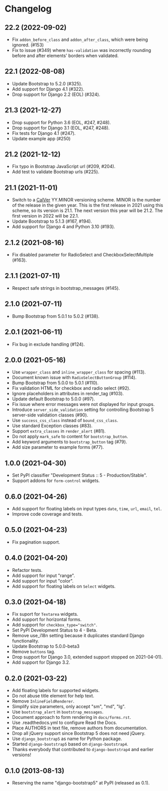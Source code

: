 # Changelog

## 22.2 (2022-09-02)
- Fix `addon_before_class` and `addon_after_class`, which were being ignored. (#153)
- Fix to issue (#349) where `has-validation` was incorrectly rounding before and after elements' borders when validated.

## 22.1 (2022-08-08)

- Update Bootstrap to 5.2.0 (#325).
- Add support for Django 4.1 (#322).
- Drop support for Django 2.2 (EOL) (#324).

## 21.3 (2021-12-27)

- Drop support for Python 3.6 (EOL, #247, #248).
- Drop support for Django 3.1 (EOL, #247, #248).
- Fix tests for Django 4.1 (#247).
- Update example app (#250)

## 21.2 (2021-12-12)

- Fix typo in Bootstrap JavaScript url (#209, #204).
- Add test to validate Bootstrap urls (#225).

## 21.1 (2021-11-01)

- Switch to a [CalVer](https://calver.org) YY.MINOR versioning scheme. MINOR is the number of the release in the given year. This is the first release in 2021 using this scheme, so its version is 21.1. The next version this year will be 21.2. The first version in 2022 will be 22.1.
- Update Bootstrap to 5.1.3 (#167, #194).
- Add support for Django 4 and Python 3.10 (#193).
## 2.1.2 (2021-08-16)

- Fix disabled parameter for RadioSelect and CheckboxSelectMultiple (#163).

## 2.1.1 (2021-07-11)

- Respect safe strings in bootstrap_messages (#145).

## 2.1.0 (2021-07-11)

- Bump Bootstrap from 5.0.1 to 5.0.2 (#138).

## 2.0.1 (2021-06-11)

- Fix bug in exclude handling (#124).

## 2.0.0 (2021-05-16)

- Use `wrapper_class` and `inline_wrapper_class` for spacing (#113).
- Document known issue with `RadioSelectButtonGroup` (#114).
- Bump Bootstrap from 5.0.0 to 5.0.1 (#110).
- Fix validation HTML for checkbox and radio select (#92).
- Ignore placeholders in attributes in render_tag (#103).
- Update default Bootstrap to 5.0.0 (#97).
- Fix issue where error messages were not displayed for input groups.
- Introduce `server_side_validation` setting for controlling Bootstrap 5 server-side validation classes (#90).
- Use `success_css_class` instead of `bound_css_class`.
- Use standard Exception classes (#83).
- Support `extra_classes` in `render_alert` (#81).
- Do not apply `mark_safe` to content for `bootstrap_button`.
- Add keyword arguments to `bootstrap_button` tag (#79).
- Add size parameter to example forms (#77).

## 1.0.0 (2021-04-30)

- Set PyPI classifier "Development Status :: 5 - Production/Stable".
- Support addons for `form-control` widgets.

## 0.6.0 (2021-04-26)

- Add support for floating labels on input types `date`, `time`, `url`, `email`, `tel`.
- Improve code coverage and tests.

## 0.5.0 (2021-04-23)

- Fix pagination support.

## 0.4.0 (2021-04-20)

- Refactor tests.
- Add support for input "range".
- Add support for input "color".
- Add support for floating labels on `Select` widgets.

## 0.3.0 (2021-04-18)

- Fix suport for `Textarea` widgets.
- Add support for horizontal forms.
- Add support for `checkbox_type="switch"`.
- Set PyPI Development Status to 4 - Beta.
- Remove use_i18n setting because it duplicates standard Django functionality.
- Update Bootstrap to 5.0.0-beta3
- Remove `buttons` tag.
- Drop support for Django 3.0, extended support stopped on 2021-04-01).
- Add support for Django 3.2.

## 0.2.0 (2021-03-22)

- Add floating labels for supported widgets.
- Do not abuse title element for help text.
- Remove `InlineFieldRenderer`.
- Simplify size parameters, only accept "sm", "md", "lg".
- Use `bootstrap_alert` in `bootstrap_messages`.
- Document approach to form rendering in `docs/forms.rst`.
- Use .readthedocs.yml to configure Read the Docs.
- Place AUTHORS in text file, remove authors from documentation.
- Drop all jQuery support since Bootstrap 5 does not need jQuery.
- Use `django_bootstrap5` as name for Python package.
- Started `django-bootstrap5` based on `django-bootstrap4`.
- Thanks everybody that contributed to `django-bootstrap4` and earlier versions!

## 0.1.0 (2013-08-13)

- Reserving the name "django-bootstrap5" at PyPI (released as 0.1).

